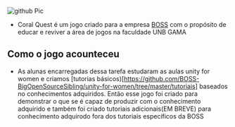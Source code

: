 
![github Pic](https://github.com/Laisczt/CoralQuest/assets/112433653/f3cee4c9-6251-4189-ab6b-614939955329)

* Coral Quest é um jogo criado para a empresa [BOSS](https://github.com/BOSS-BigOpenSourceSibling/unity-for-women) com o propósito de educar e reviver a área de jogos na faculdade UNB GAMA

## Como o jogo acounteceu
* As alunas encarregadas dessa tarefa estudaram as aulas unity for women e criamos [tutorias básicos)[https://github.com/BOSS-BigOpenSourceSibling/unity-for-women/tree/master/tutoriais] baseados no conhecimentos adquiridos. Então esse jogo foi criado para demonstrar o que se é capaz de produzir com o conhecimento adquirido e também foi criado tutoriais adicionais(EM BREVE) para conhecimento adquirodo fora dos tutoriais específicos da BOSS 
